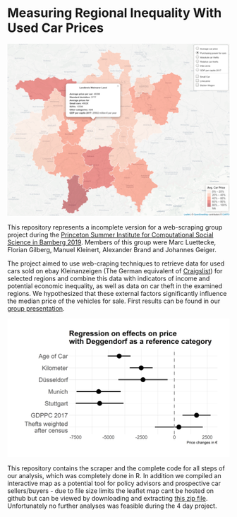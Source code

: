 # Measuring Regional Inequality With Used Car Prices

![Interactive Map of the analysis](https://github.com/Studentenfutter/cars-inequality/raw/master/vis/map1.png "Interactive Map of the analysis")

This repository represents a incomplete version for a web-scraping group project during the [Princeton Summer Institute for Computational Social Science in Bamberg 2019](https://compsocialscience.github.io/summer-institute/2019/bamberg/). Members of this group were Marc Luettecke, Florian Gilberg, Manuel Kleinert, Alexander Brand and Johannes Geiger.

The project aimed to use web-craping techniques to retrieve data for used cars sold on ebay Kleinanzeigen (The German equivalent of [Craigslist](craigslist.org)) for selected regions and combine this data with indicators of income and potential economic inequality, as well as data on car theft in the examined regions. We hypothesized that these external factors significantly influence the median price of the vehicles for sale. First results can be found in our [group presentation](https://github.com/Studentenfutter/cars-inequality/blob/master/presentation/EBAY-Group_Presentation.pdf).

![OLS Regression of effects on car price](https://github.com/Studentenfutter/cars-inequality/raw/master/presentation/dotwhisker.png "OLS Regression of effects on car price")

 This repository contains the scraper and the complete code for all steps of our analysis, which was completely done in R. In addition we compiled an interactive map as a potential tool for policy advisors and prospective car sellers/buyers - due to file size limits the leaflet map cant be hosted on github but can be viewed by downloading and extracting [this zip file](https://drive.google.com/file/d/15fgAFabCP4UoCFuvmKpKP6tbWgPBlJFa/view?usp=sharing). 
 Unfortunately no further analyses was feasible during the 4 day project.
